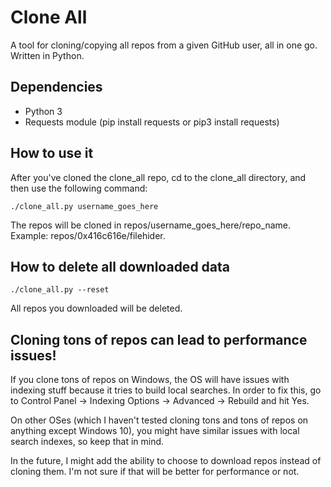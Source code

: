 # Clone All

A tool for cloning/copying all repos from a given GitHub user, all in one go. Written in Python.

## Dependencies

- Python 3
- Requests module (pip install requests or pip3 install requests)

## How to use it

After you've cloned the clone_all repo, cd to the clone_all directory, and then use the following command:

```
./clone_all.py username_goes_here
```

The repos will be cloned in repos/username_goes_here/repo_name. Example: repos/0x416c616e/filehider.

## How to delete all downloaded data

```
./clone_all.py --reset
```

All repos you downloaded will be deleted.

## Cloning tons of repos can lead to performance issues!

If you clone tons of repos on Windows, the OS will have issues with indexing stuff because it tries to build local searches. In order to fix this, go to Control Panel -> Indexing Options -> Advanced -> Rebuild and hit Yes.

On other OSes (which I haven't tested cloning tons and tons of repos on anything except Windows 10), you might have similar issues with local search indexes, so keep that in mind.

In the future, I might add the ability to choose to download repos instead of cloning them. I'm not sure if that will be better for performance or not.



